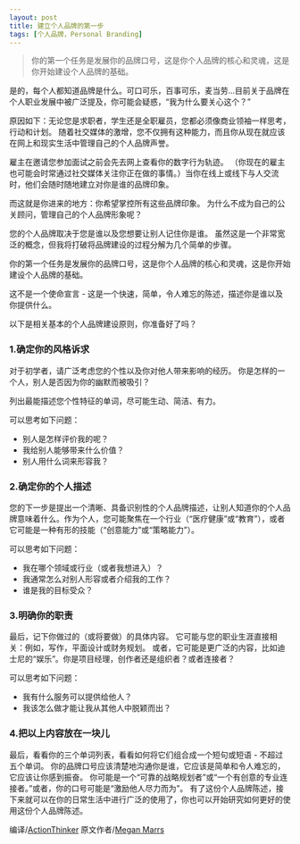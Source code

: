 ```yaml
---
layout: post
title: 建立个人品牌的第一步
tags: [个人品牌，Personal Branding]
---
```


> 你的第一个任务是发展你的品牌口号，这是你个人品牌的核心和灵魂，这是你开始建设个人品牌的基础。


是的，每个人都知道品牌是什么。可口可乐，百事可乐，麦当劳...目前关于品牌在个人职业发展中被广泛提及，你可能会疑惑，“我为什么要关心这个？”

原因如下：无论您是求职者，学生还是全职雇员，您都必须像商业领袖一样思考，行动和计划。 随着社交媒体的激增，您不仅拥有这种能力，而且你从现在就应该在网上和现实生活中管理自己的个人品牌声誉。

雇主在邀请您参加面试之前会先去网上查看你的数字行为轨迹。 （你现在的雇主也可能会时常通过社交媒体关注你正在做的事情。）当你在线上或线下与人交流时，他们会随时随地建立对你是谁的品牌印象。

而这就是你进来的地方：你希望掌控所有这些品牌印象。 为什么不成为自己的公关顾问，管理自己的个人品牌形象呢？

您的个人品牌取决于您是谁以及您想要让别人记住你是谁。 虽然这是一个非常宽泛的概念，但我将打破将品牌建设的过程分解为几个简单的步骤。

你的第一个任务是发展你的品牌口号，这是你个人品牌的核心和灵魂，这是你开始建设个人品牌的基础。

这不是一个使命宣言 - 这是一个快速，简单，令人难忘的陈述，描述你是谁以及你提供什么。 

以下是相关基本的个人品牌建设原则，你准备好了吗？

### 1.确定你的风格诉求

对于初学者，请广泛考虑您的个性以及你对他人带来影响的经历。 你是怎样的一个人，别人是否因为你的幽默而被吸引？

列出最能描述您个性特征的单词，尽可能生动、简洁、有力。


可以思考如下问题：
* 别人是怎样评价我的呢？
* 我给别人能够带来什么价值？
* 别人用什么词来形容我？

### 2.确定你的个人描述

您的下一步是提出一个清晰、具备识别性的个人品牌描述，让别人知道你的个人品牌意味着什么。作为个人，您可能聚焦在一个行业（“医疗健康”或“教育”），或者它可能是一种有形的技能（“创意能力”或“策略能力”）。

可以思考如下问题：
* 我在哪个领域或行业（或者我想进入）？
* 我通常怎么对别人形容或者介绍我的工作？
* 谁是我的目标受众？


### 3.明确你的职责
最后，记下你做过的（或将要做）的具体内容。 它可能与您的职业生涯直接相关：例如，写作，平面设计或财务规划。 或者，它可能是更广泛的内容，比如迪士尼的“娱乐”。你是项目经理，创作者还是组织者？或者连接者？

可以思考如下问题：
* 我有什么服务可以提供给他人？
* 我该怎么做才能让我从其他人中脱颖而出？

### 4.把以上内容放在一块儿
最后，看看你的三个单词列表，看看如何将它们组合成一个短句或短语 - 不超过五个单词。 你的品牌口号应该清楚地沟通你是谁，它应该是简单和令人难忘的，它应该让你感到振奋。 你可能是一个“可靠的战略规划者”或“一个有创意的专业连接者。”或者，你的口号可能是“激励他人尽力而为”。
有了这份个人品牌陈述，接下来就可以在你的日常生活中进行广泛的使用了，你也可以开始研究如何更好的使用这份个人品牌陈述。



编译/[ActionThinker](http://actionthinker.com/)
原文作者/[Megan Marrs](https://www.themuse.com/advice/the-first-step-to-building-your-personal-brand) 






